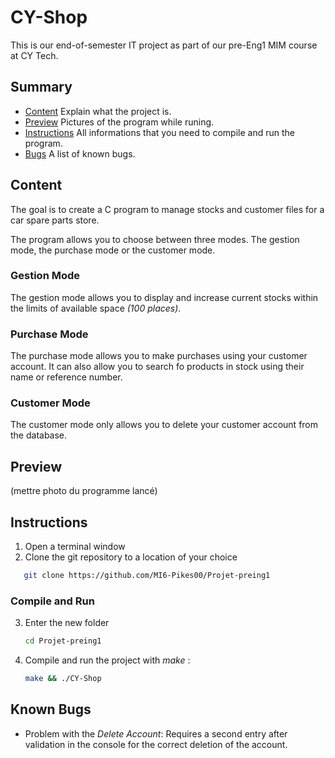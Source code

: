 # CY-Shop 


This is our end-of-semester IT project as part of our pre-Eng1 MIM course at CY Tech.

## Summary
- [Content](#Content) Explain what the project is.
- [Preview](#Preview) Pictures of the program while runing.
- [Instructions](#Instructions) All informations that you need to compile and run the program.
- [Bugs](#Bugs) A list of known bugs.

## Content

The goal is to create a C program to manage stocks and customer files for a car spare parts store.

The program allows you to choose between three modes. The gestion mode, the purchase mode or the customer mode.

### Gestion Mode
The gestion mode allows you to display and increase current stocks within the limits of available space *(100 places)*.

### Purchase Mode
The purchase mode allows you to make purchases using your customer account. It can also allow you to search fo products in stock using their name or reference number.

### Customer Mode
The customer mode only allows you to delete your customer account from the database.

## Preview

(mettre photo du programme lancé)


## Instructions

1. Open a terminal window 
2. Clone the git repository to a location of your choice   
```sh
   git clone https://github.com/MI6-Pikes00/Projet-preing1
   ```

### Compile and Run
3. Enter the new folder
   ```sh
   cd Projet-preing1
   ```
4. Compile and run the project with *make* :
   ```sh
   make && ./CY-Shop
   ```


## Known Bugs

- Problem with the *Delete Account*: Requires a second entry after validation in the console for the correct deletion of the account. 
